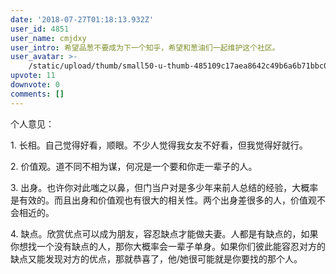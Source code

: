 ```yaml
---
date: '2018-07-27T01:18:13.932Z'
user_id: 4851
user_name: cmjdxy
user_intro: 希望品葱不要成为下一个知乎，希望和葱油们一起维护这个社区。
user_avatar: >-
    /static/upload/thumb/small50-u-thumb-485109c17aea8642c49b6a6b71bbc05eaedf96c8b5df.png
upvote: 11
downvote: 0
comments: []
---
```


个人意见：

1\. 长相。自己觉得好看，顺眼。不少人觉得我女友不好看，但我觉得好就行。

2\. 价值观。道不同不相为谋，何况是一个要和你走一辈子的人。

3\. 出身。也许你对此嗤之以鼻，但门当户对是多少年来前人总结的经验，大概率是有效的。而且出身和价值观也有很大的相关性。两个出身差很多的人，价值观不会相近的。

4\. 缺点。欣赏优点可以成为朋友，容忍缺点才能做夫妻。人都是有缺点的，如果你想找一个没有缺点的人，那你大概率会一辈子单身。如果你们彼此能容忍对方的缺点又能发现对方的优点，那就恭喜了，他/她很可能就是你要找的那个人。
